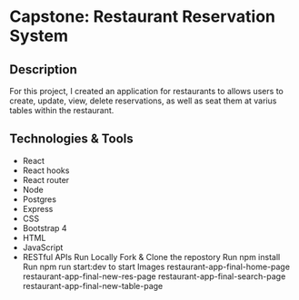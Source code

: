 # Capstone: Restaurant Reservation System
## Description
For this project, I created an application for restaurants to allows users to create, update, view, delete reservations, as well as seat them at varius tables within the restaurant.

## Technologies & Tools
* React
* React hooks
* React router
* Node
* Postgres
* Express
* CSS
* Bootstrap 4
* HTML
* JavaScript
* RESTful APIs
Run Locally
 Fork & Clone the repostory
 Run npm install
 Run npm run start:dev to start
Images
restaurant-app-final-home-page restaurant-app-final-new-res-page restaurant-app-final-search-page restaurant-app-final-new-table-page
